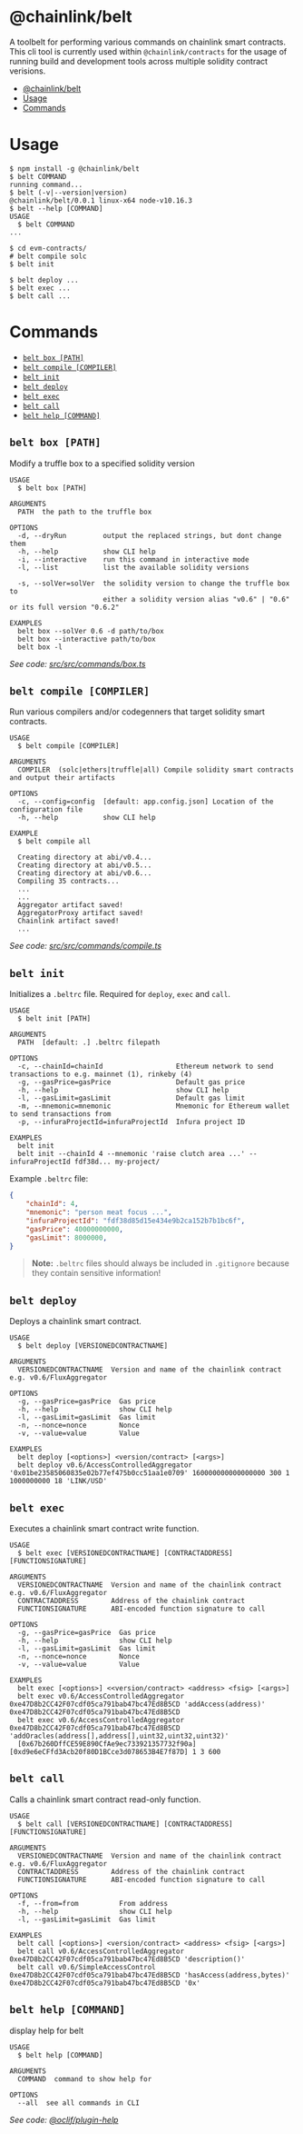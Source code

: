 # @chainlink/belt

A toolbelt for performing various commands on chainlink smart contracts.
This cli tool is currently used within `@chainlink/contracts` for the usage of running
build and development tools across multiple solidity contract verisions.

<!-- toc -->
* [@chainlink/belt](#chainlinkbelt)
* [Usage](#usage)
* [Commands](#commands)
<!-- tocstop -->

# Usage

<!-- usage -->
```sh-session
$ npm install -g @chainlink/belt
$ belt COMMAND
running command...
$ belt (-v|--version|version)
@chainlink/belt/0.0.1 linux-x64 node-v10.16.3
$ belt --help [COMMAND]
USAGE
  $ belt COMMAND
...
```
<!-- usagestop -->

<!-- usage -->
```sh-session
$ cd evm-contracts/
# belt compile solc
$ belt init

$ belt deploy ...
$ belt exec ...
$ belt call ...
```
<!-- usagestop -->

# Commands

<!-- commands -->
* [`belt box [PATH]`](#belt-box-path)
* [`belt compile [COMPILER]`](#belt-compile-compiler)
* [`belt init`](#belt-init)
* [`belt deploy`](#belt-deploy)
* [`belt exec`](#belt-exec)
* [`belt call`](#belt-call)
* [`belt help [COMMAND]`](#belt-help-command)

## `belt box [PATH]`

Modify a truffle box to a specified solidity version

```
USAGE
  $ belt box [PATH]

ARGUMENTS
  PATH  the path to the truffle box

OPTIONS
  -d, --dryRun         output the replaced strings, but dont change them
  -h, --help           show CLI help
  -i, --interactive    run this command in interactive mode
  -l, --list           list the available solidity versions

  -s, --solVer=solVer  the solidity version to change the truffle box to
                       either a solidity version alias "v0.6" | "0.6" or its full version "0.6.2"

EXAMPLES
  belt box --solVer 0.6 -d path/to/box
  belt box --interactive path/to/box
  belt box -l
```

_See code: [src/src/commands/box.ts](https://github.com/smartcontractkit/chainlink/blob/v0.0.1/src/src/commands/box.ts)_

## `belt compile [COMPILER]`

Run various compilers and/or codegenners that target solidity smart contracts.

```
USAGE
  $ belt compile [COMPILER]

ARGUMENTS
  COMPILER  (solc|ethers|truffle|all) Compile solidity smart contracts and output their artifacts

OPTIONS
  -c, --config=config  [default: app.config.json] Location of the configuration file
  -h, --help           show CLI help

EXAMPLE
  $ belt compile all

  Creating directory at abi/v0.4...
  Creating directory at abi/v0.5...
  Creating directory at abi/v0.6...
  Compiling 35 contracts...
  ...
  ...
  Aggregator artifact saved!
  AggregatorProxy artifact saved!
  Chainlink artifact saved!
  ...
```

_See code: [src/src/commands/compile.ts](https://github.com/smartcontractkit/chainlink/blob/v0.0.1/src/src/commands/compile.ts)_

## `belt init`

Initializes a `.beltrc` file. Required for `deploy`, `exec` and `call`.

```
USAGE
  $ belt init [PATH]

ARGUMENTS
  PATH  [default: .] .beltrc filepath

OPTIONS
  -c, --chainId=chainId                  Ethereum network to send transactions to e.g. mainnet (1), rinkeby (4)
  -g, --gasPrice=gasPrice                Default gas price
  -h, --help                             show CLI help
  -l, --gasLimit=gasLimit                Default gas limit
  -m, --mnemonic=mnemonic                Mnemonic for Ethereum wallet to send transactions from
  -p, --infuraProjectId=infuraProjectId  Infura project ID

EXAMPLES
  belt init
  belt init --chainId 4 --mnemonic 'raise clutch area ...' --infuraProjectId fdf38d... my-project/
```

Example `.beltrc` file:

```json
{
    "chainId": 4,
    "mnemonic": "person meat focus ...",
    "infuraProjectId": "fdf38d85d15e434e9b2ca152b7b1bc6f",
    "gasPrice": 40000000000,
    "gasLimit": 8000000,
}
```

> **Note:** `.beltrc` files should always be included in `.gitignore` because they contain sensitive information!

## `belt deploy`

Deploys a chainlink smart contract.

```
USAGE
  $ belt deploy [VERSIONEDCONTRACTNAME]

ARGUMENTS
  VERSIONEDCONTRACTNAME  Version and name of the chainlink contract e.g. v0.6/FluxAggregator

OPTIONS
  -g, --gasPrice=gasPrice  Gas price
  -h, --help               show CLI help
  -l, --gasLimit=gasLimit  Gas limit
  -n, --nonce=nonce        Nonce
  -v, --value=value        Value

EXAMPLES
  belt deploy [<options>] <version/contract> [<args>]
  belt deploy v0.6/AccessControlledAggregator '0x01be23585060835e02b77ef475b0cc51aa1e0709' 160000000000000000 300 1 1000000000 18 'LINK/USD'
```

## `belt exec`

Executes a chainlink smart contract write function.

```
USAGE
  $ belt exec [VERSIONEDCONTRACTNAME] [CONTRACTADDRESS] [FUNCTIONSIGNATURE]

ARGUMENTS
  VERSIONEDCONTRACTNAME  Version and name of the chainlink contract e.g. v0.6/FluxAggregator
  CONTRACTADDRESS        Address of the chainlink contract
  FUNCTIONSIGNATURE      ABI-encoded function signature to call

OPTIONS
  -g, --gasPrice=gasPrice  Gas price
  -h, --help               show CLI help
  -l, --gasLimit=gasLimit  Gas limit
  -n, --nonce=nonce        Nonce
  -v, --value=value        Value

EXAMPLES
  belt exec [<options>] <<version/contract> <address> <fsig> [<args>]
  belt exec v0.6/AccessControlledAggregator 0xe47D8b2CC42F07cdf05ca791bab47bc47Ed8B5CD 'addAccess(address)' 0xe47D8b2CC42F07cdf05ca791bab47bc47Ed8B5CD
  belt exec v0.6/AccessControlledAggregator 0xe47D8b2CC42F07cdf05ca791bab47bc47Ed8B5CD 'addOracles(address[],address[],uint32,uint32,uint32)'
  [0x67b260DffCE59E890CfAe9ec733921357732f90a] [0xd9e6eCFfd3Acb20f80D1BCce3d078653B4E7f87D] 1 3 600
```

## `belt call`

Calls a chainlink smart contract read-only function.

```
USAGE
  $ belt call [VERSIONEDCONTRACTNAME] [CONTRACTADDRESS] [FUNCTIONSIGNATURE]

ARGUMENTS
  VERSIONEDCONTRACTNAME  Version and name of the chainlink contract e.g. v0.6/FluxAggregator
  CONTRACTADDRESS        Address of the chainlink contract
  FUNCTIONSIGNATURE      ABI-encoded function signature to call

OPTIONS
  -f, --from=from          From address
  -h, --help               show CLI help
  -l, --gasLimit=gasLimit  Gas limit

EXAMPLES
  belt call [<options>] <version/contract> <address> <fsig> [<args>]
  belt call v0.6/AccessControlledAggregator 0xe47D8b2CC42F07cdf05ca791bab47bc47Ed8B5CD 'description()'
  belt call v0.6/SimpleAccessControl 0xe47D8b2CC42F07cdf05ca791bab47bc47Ed8B5CD 'hasAccess(address,bytes)' 0xe47D8b2CC42F07cdf05ca791bab47bc47Ed8B5CD '0x'
```

## `belt help [COMMAND]`

display help for belt

```
USAGE
  $ belt help [COMMAND]

ARGUMENTS
  COMMAND  command to show help for

OPTIONS
  --all  see all commands in CLI
```

_See code: [@oclif/plugin-help](https://github.com/oclif/plugin-help/blob/v2.2.3/src/commands/help.ts)_
<!-- commandsstop -->
